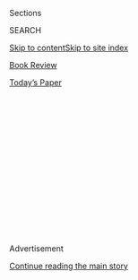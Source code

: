 <div id="app">

<div>

<div>

<div>

<div class="NYTAppHideMasthead css-1q2w90k e1suatyy0">

<div class="section css-ui9rw0 e1suatyy2">

<div class="css-eph4ug er09x8g0">

<div class="css-6n7j50">

</div>

<span class="css-1dv1kvn">Sections</span>

<div class="css-10488qs">

<span class="css-1dv1kvn">SEARCH</span>

</div>

[Skip to content](#site-content)[Skip to site index](#site-index)

</div>

<div id="masthead-section-label" class="css-1wr3we4 eaxe0e00">

[Book
Review](https://www.nytimes.com/section/books/review)

</div>

<div class="css-10698na e1huz5gh0">

</div>

</div>

<div id="masthead-bar-one" class="section hasLinks css-15hmgas e1csuq9d3">

<div class="css-uqyvli e1csuq9d0">

</div>

<div class="css-1uqjmks e1csuq9d1">

</div>

<div class="css-9e9ivx">

[](https://myaccount.nytimes.com/auth/login?response_type=cookie&client_id=vi)

</div>

<div class="css-1bvtpon e1csuq9d2">

[Today’s
Paper](https://www.nytimes.com/section/todayspaper)

</div>

</div>

</div>

</div>

<div data-aria-hidden="false">

<div id="site-content" data-role="main">

<div>

<div class="css-1aor85t" style="opacity:0.000000001;z-index:-1;visibility:hidden">

<div class="css-1hqnpie">

<div class="css-epjblv">

<span class="css-17xtcya">[Book
Review](/section/books/review)</span><span class="css-x15j1o">|</span><span class="css-fwqvlz">This
Movie Star’s Only Hope Is Help From Her Personal
Assistant</span>

</div>

<div class="css-k008qs">

<div class="css-1iwv8en">

<span class="css-18z7m18"></span>

<div>

</div>

</div>

<span class="css-1n6z4y">https://nyti.ms/39BrGVa</span>

<div class="css-1705lsu">

<div class="css-4xjgmj">

<div class="css-4skfbu" data-role="toolbar" data-aria-label="Social Media Share buttons, Save button, and Comments Panel with current comment count" data-testid="share-tools">

  - 
  - 
  - 
  - 
    
    <div class="css-6n7j50">
    
    </div>

  - 
  - 

</div>

</div>

</div>

</div>

</div>

</div>

<div id="NYT_TOP_BANNER_REGION" class="css-13pd83m">

</div>

<div id="top-wrapper" class="css-1sy8kpn">

<div id="top-slug" class="css-l9onyx">

Advertisement

</div>

[Continue reading the main
story](#after-top)

<div class="ad top-wrapper" style="text-align:center;height:100%;display:block;min-height:250px">

<div id="top" class="place-ad" data-position="top" data-size-key="top">

</div>

</div>

<div id="after-top">

</div>

</div>

<div id="sponsor-wrapper" class="css-1hyfx7x">

<div id="sponsor-slug" class="css-19vbshk">

Supported by

</div>

[Continue reading the main
story](#after-sponsor)

<div id="sponsor" class="ad sponsor-wrapper" style="text-align:center;height:100%;display:block">

</div>

<div id="after-sponsor">

</div>

</div>

Fiction

<div class="css-1vkm6nb ehdk2mb0">

# This Movie Star’s Only Hope Is Help From Her Personal Assistant

</div>

<div class="css-79elbk" data-testid="photoviewer-wrapper">

<div class="css-z3e15g" data-testid="photoviewer-wrapper-hidden">

</div>

<div class="css-1a48zt4 ehw59r15" data-testid="photoviewer-children">

![<span class="css-16f3y1r e13ogyst0" data-aria-hidden="true">Byron Lane
writes what he knows. He is pictured here with his former boss, Carrie
Fisher.</span><span class="css-cnj6d5 e1z0qqy90" itemprop="copyrightHolder"><span class="css-1ly73wi e1tej78p0">Credit...</span><span><span>via
Byron
Lane</span></span></span>](https://static01.nyt.com/images/2020/07/15/books/review/Rabb-sub/Rabb-sub-articleLarge.jpg?quality=75&auto=webp&disable=upscale)

</div>

</div>

<div class="css-170u9t6">

<div class="css-u7fh8e">

<div class="css-79elbk">

Buy Book<span data-aria-hidden="true">
    ▾</span>

  - [Amazon](https://www.amazon.com/gp/search?index=books&tag=NYTBSREV-20&field-keywords=A+Star+is+Bored+Bryon+Lane)
  - [Apple
    Books](https://du-gae-books-dot-nyt-du-prd.appspot.com/buy?title=A+Star+is+Bored&author=Bryon+Lane)
  - [Barnes and
    Noble](https://www.anrdoezrs.net/click-7990613-11819508?url=https%3A%2F%2Fwww.barnesandnoble.com%2Fw%2F%3Fean%3D9781250266491)
  - [Books-A-Million](https://www.anrdoezrs.net/click-7990613-35140?url=https%3A%2F%2Fwww.booksamillion.com%2Fp%2FA%2BStar%2Bis%2BBored%2FBryon%2BLane%2F9781250266491)
  - [Bookshop](https://bookshop.org/a/3546/9781250266491)
  - [Indiebound](https://www.indiebound.org/book/9781250266491?aff=NYT)

</div>

When you purchase an independently reviewed book through our site, we
earn an affiliate commission.

</div>

</div>

<div class="css-xt80pu e12qa4dv0">

<div class="css-18e8msd">

<div class="css-vp77d3 epjyd6m0">

<div class="css-1baulvz">

By <span class="css-1baulvz last-byline" itemprop="name">Margo
Rabb</span>

</div>

</div>

  - July 28,
    2020

  - 
    
    <div class="css-4xjgmj">
    
    <div class="css-d8bdto" data-role="toolbar" data-aria-label="Social Media Share buttons, Save button, and Comments Panel with current comment count" data-testid="share-tools">
    
      - 
      - 
      - 
      - 
        
        <div class="css-6n7j50">
        
        </div>
    
      - 
      - 
    
    </div>
    
    </div>

</div>

</div>

<div class="section meteredContent css-1r7ky0e" name="articleBody" itemprop="articleBody">

<div class="css-1fanzo5 StoryBodyCompanionColumn">

<div class="css-53u6y8">

**A STAR IS BORED**  
By Byron Lane

In the epigraph to “A Star Is Bored,” Byron Lane’s wildly funny and
irreverent debut novel, the author embellishes a boilerplate disclaimer:
“This is a work of fiction. … Any resemblance to reality is purely
coincidental, including names, places, weapons and sexual acts.” Lane
was a personal assistant to the actress and writer Carrie Fisher, and
her fictional doppelgänger in this novel is 56-year-old Kathi Kannon,
who starred as Priestess Talara in the film “Nova Quest.” Kathi is
mystifying, maddening and captivating, and her relationship with Charlie
Besson, her 29-year-old assistant, is essentially a love story — except
instead of the traditional Hollywood romance, it features two
largehearted, misfit souls forming an unusual friendship.

When we meet Charlie, his “life feels like rot.” He loathes his job as a
graveyard-shift writer for a TV news station, and he struggles with what
his therapist labels “passive suicidal behavior” — self-destructive
drinking, marijuana use and unsafe sex. He’s never been in a serious
relationship, and he continues to mourn his mother, who died suddenly
when he was 12. His hopes for his future rise when an acquaintance
arranges the interview with Kathi, “heroine of film, television, maybe
my life.”

When Charlie was a boy, his mother gave him a beloved Priestess Talara
action figure, which his abusive, homophobic father took away. “He
thought female action figures were the reason I ‘ran like a girl,’”
Charlie says. His father terrorized him for being gay, and his father’s
“masculine voice is still screaming at me, in my head … even while
here, auditioning for a new role in Hollywood’s royal court.”

Their meeting calls to mind falling down the rabbit hole into
Wonderland. Nearly every sentence Kathi utters is darkly comic, even
when she tries to remember Charlie’s name. He reminds her it starts with
a “C,” and so she guesses — and lands on a lewd word for a type of
penile jewelry that can’t be printed here. This becomes his sobriquet.
(By the way, if penis jokes don’t make you crack a tiny smile, then it’s
likely this novel isn’t for you.)

</div>

</div>

<div class="css-1fanzo5 StoryBodyCompanionColumn">

<div class="css-53u6y8">

Kathi’s estate is a character in itself: “It looks like a carnival. It
looks like an acid trip. It looks like heaven.” Her yard is filled with
painted tree trunks, smutty mannequins and dollhouses with lights on
“for what could very well be lucky, magical, tiny people who get to
live there.” The inside of her home is a riot of color and eccentric
décor, including a moose head who “once saw Jack Nicholson nude.”
Celebrity names are sprinkled through the novel, from Kathi
impersonating Marcia Gay Harden to asking Bradley Cooper, “What’s a guy
like you doing in a gal like me?”

As Kathi’s assistant, Charlie administers a daily allotment of pills to
treat her bipolar disorder, along with Coke Zero and Weight Busters
cereal, yet he’s baffled by what his other responsibilities are until he
meets another Hollywood assistant, who explains, “These jobs are about
*being* … being there for them.” Charlie writes his own Assistant Bible
and learns to be present for Kathi in every way, answering her texts at
all hours, including such questions as, “Why do I take the pink pill the
shape of a testicle?” When Kathi has a manic episode, Charlie stops her
from walking into traffic.

Kathi becomes a mother figure to Charlie — shopping for him, offering
guidance, causing him to feel that “someone, finally, sees me, or at
least sees my potential.” When they check into a motel, she introduces
Charlie to a clerk as her stepson.

The boredom mentioned in the title is not only weariness, but a yearning
to be distracted from the pain of life. Kathi asks, “What is the meaning
of it all?” Charlie isn’t sure. His therapist tells him, “It’s a
friendly universe” — though his traumatic upbringing and Kathi’s
struggles seem to indicate otherwise.

Lane’s sentences are sometimes overdone: “I have to let Mom go and
orient to a new North Star. I have to look forward. I have to believe
Mom would want it that way. I have to look to Kathi Kannon.” He’s at his
best when he allows his quirky characters to take over, especially when
he describes Kathi and Charlie’s extensive travels.

</div>

</div>

<div class="css-1fanzo5 StoryBodyCompanionColumn">

<div class="css-53u6y8">

They transport their Wonderland with them, transforming hotel rooms with
Christmas lights, glitter and colorful scarves. Their most affecting
trip is an impromptu expedition to Yellowknife, Canada, to see the
northern lights. Kathi has long used the alias “Aurora Borealis” at
hotels; when the pair finally witness the phenomenon, they hold hands.
Lane writes: “Those dreaded screen savers will have you believe the
lights are always crystal clear and sharp, making a smooth zigzag across
the sky in green and yellow and blue and purple. But in real life, it’s
different. It’s a little more like a haze or a fog.” Kathi admits to
Charlie, “I want to be this forever.”

In her novel “Postcards From the Edge,” Carrie Fisher wrote, “You can’t
find any true closeness in Hollywood because everybody does the fake
closeness so well.” Yet here it is on the page: Charlie’s foggy
friendship with Kathi defies convention, and Lane’s writing lifts the
novel far above its gossamer Hollywood setting, suffusing his portrait
of Kathi with a complex sensitivity. In a hotel room in Japan, Kathi
reaches out to him: “Her grip tightens and mine does, too, me clinging
to my star, on our cloud of hotel bedding.” Bound by their sadness,
Kathi and Charlie navigate the world.

At the end of the novel, I felt a deep sense of grief for Carrie Fisher,
who died in 2016. This story made me long for a universe in which
Charlie and Kathi could be action figures themselves: icons whose
sensitivity is a superpower that can save us.

</div>

</div>

</div>

<div>

</div>

<div>

</div>

<div>

</div>

<div>

<div id="bottom-wrapper" class="css-1ede5it">

<div id="bottom-slug" class="css-l9onyx">

Advertisement

</div>

[Continue reading the main
story](#after-bottom)

<div id="bottom" class="ad bottom-wrapper" style="text-align:center;height:100%;display:block;min-height:90px">

</div>

<div id="after-bottom">

</div>

</div>

</div>

</div>

</div>

## Site Index

<div>

</div>

## Site Information Navigation

  - [© <span>2020</span> <span>The New York Times
    Company</span>](https://help.nytimes.com/hc/en-us/articles/115014792127-Copyright-notice)

<!-- end list -->

  - [NYTCo](https://www.nytco.com/)
  - [Contact
    Us](https://help.nytimes.com/hc/en-us/articles/115015385887-Contact-Us)
  - [Work with us](https://www.nytco.com/careers/)
  - [Advertise](https://nytmediakit.com/)
  - [T Brand Studio](http://www.tbrandstudio.com/)
  - [Your Ad
    Choices](https://www.nytimes.com/privacy/cookie-policy#how-do-i-manage-trackers)
  - [Privacy](https://www.nytimes.com/privacy)
  - [Terms of
    Service](https://help.nytimes.com/hc/en-us/articles/115014893428-Terms-of-service)
  - [Terms of
    Sale](https://help.nytimes.com/hc/en-us/articles/115014893968-Terms-of-sale)
  - [Site
    Map](https://spiderbites.nytimes.com)
  - [Help](https://help.nytimes.com/hc/en-us)
  - [Subscriptions](https://www.nytimes.com/subscription?campaignId=37WXW)

</div>

</div>

</div>

</div>
